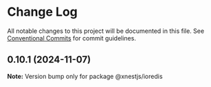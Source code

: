 # Change Log

All notable changes to this project will be documented in this file.
See [Conventional Commits](https://conventionalcommits.org) for commit guidelines.

## 0.10.1 (2024-11-07)

**Note:** Version bump only for package @xnestjs/ioredis

